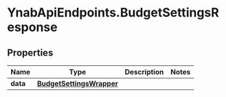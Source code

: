 # YnabApiEndpoints.BudgetSettingsResponse

## Properties
Name | Type | Description | Notes
------------ | ------------- | ------------- | -------------
**data** | [**BudgetSettingsWrapper**](BudgetSettingsWrapper.md) |  | 


